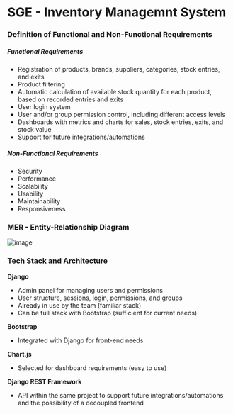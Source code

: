 # SGE - Inventory Managemnt System

### Definition of Functional and Non-Functional Requirements

##### Functional Requirements
- Registration of products, brands, suppliers, categories, stock entries, and exits
- Product filtering
- Automatic calculation of available stock quantity for each product, based on recorded entries and exits
- User login system
- User and/or group permission control, including different access levels
- Dashboards with metrics and charts for sales, stock entries, exits, and stock value
- Support for future integrations/automations

##### Non-Functional Requirements
- Security
- Performance
- Scalability
- Usability
- Maintainability
- Responsiveness



### MER - Entity-Relationship Diagram

![image](https://github.com/user-attachments/assets/8b83a834-8997-467a-9155-a6d2846bcd71)

### Tech Stack and Architecture

**Django**
- Admin panel for managing users and permissions
- User structure, sessions, login, permissions, and groups
- Already in use by the team (familiar stack)
- Can be full stack with Bootstrap (sufficient for current needs)

**Bootstrap**
- Integrated with Django for front-end needs

**Chart.js**
- Selected for dashboard requirements (easy to use)

**Django REST Framework**
- API within the same project to support future integrations/automations and the possibility of a decoupled frontend

